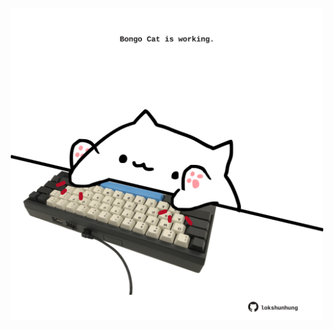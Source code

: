 <!-- built at 28/01/2024, 24:01:26 UTC -->
<p align="center">
  <img width="500" height="500" src="./ReadmeImage.svg">
</p>
